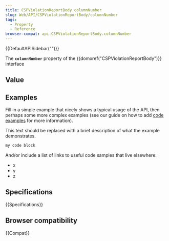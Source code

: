 ```yaml
---
title: CSPViolationReportBody.columnNumber
slug: Web/API/CSPViolationReportBody/columnNumber
tags:
  - Property
  - Reference
browser-compat: api.CSPViolationReportBody.columnNumber
---
```

{{DefaultAPISidebar("")}}

The **`columnNumber`** property of the {{domxref("CSPViolationReportBody")}} interface 

## Value



## Examples

Fill in a simple example that nicely shows a typical usage of the API, then perhaps some more complex examples (see our guide on how to add [code examples](/en-US/docs/MDN/Contribute/Structures/Code_examples) for more information).

This text should be replaced with a brief description of what the example demonstrates.

```js
my code block
```

And/or include a list of links to useful code samples that live elsewhere:

*   x
*   y
*   z

## Specifications

{{Specifications}}

## Browser compatibility

{{Compat}}


